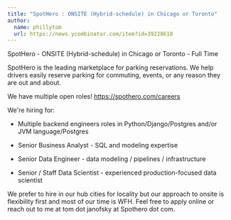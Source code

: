 ```yaml
---
title: "SpotHero : ONSITE (Hybrid-schedule) in Chicago or Toronto"
author:
  name: phillytom
  url: https://news.ycombinator.com/item?id=39228618
---
```

SpotHero - ONSITE (Hybrid-schedule) in Chicago or Toronto - Full Time

SpotHero is the leading marketplace for parking reservations. We help drivers easily reserve parking for commuting, events, or any reason they are out and about.

We have multiple open roles! <a href="https:&#x2F;&#x2F;spothero.com&#x2F;careers" rel="nofollow">https:&#x2F;&#x2F;spothero.com&#x2F;careers</a>

We&#x27;re hiring for:

- Multiple backend engineers roles in Python&#x2F;Django&#x2F;Postgres and&#x2F;or JVM language&#x2F;Postgres

- Senior Business Analyst - SQL and modeling expertise

- Senior Data Engineer - data modeling &#x2F; pipelines &#x2F; infrastructure

- Senior &#x2F; Staff Data Scientist - experienced production-focused data scientist

We prefer to hire in our hub cities for locality but our approach to onsite is flexibility first and most of our time is WFH. Feel free to apply online or reach out to me at tom dot janofsky at Spothero dot com.
